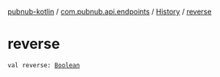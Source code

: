 [pubnub-kotlin](../../index.md) / [com.pubnub.api.endpoints](../index.md) / [History](index.md) / [reverse](./reverse.md)

# reverse

`val reverse: `[`Boolean`](https://kotlinlang.org/api/latest/jvm/stdlib/kotlin/-boolean/index.html)
